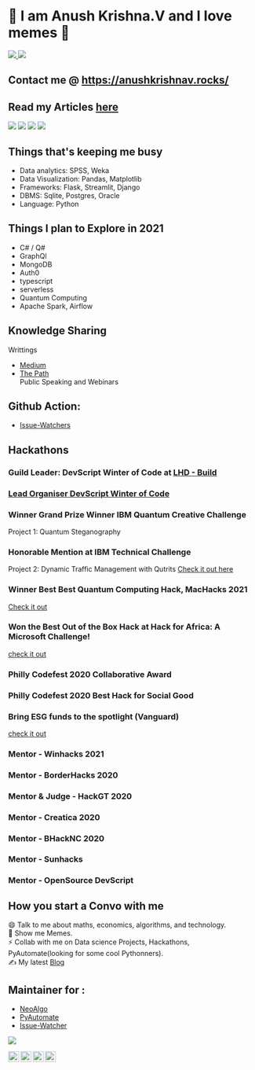 # :wave:  I am Anush Krishna.V and I love memes 🔭 
<a href=https://github.com/TesseractCoding/NeoAlgo>
   <img src=https://img.shields.io/badge/NeoAlgo-manager-brightgreen>
   <img src=https://img.shields.io/badge/Issue_Watcher-Project_Admin-brightgreen>
</a>

## Contact me @  https://anushkrishnav.rocks/
## Read my Articles [here](https://anush-venkatakrishna.medium.com/)

<!--- [](https://user-stats.anushkrishnav.vercel.app/api?username=anushkrishnav&show_icons=true&title_color=8fe9e0&icon_color=79ff97&text_color=FFFFFF&theme=dark) --->
<p>
   <a><img src="https://img.icons8.com/color/48/000000/python.png"></a>
   <a><img src="https://img.icons8.com/color/48/000000/c-programming.png"></a>
   <a><img src="https://img.icons8.com/nolan/64/html-5.png"></a>
   <a><img src="https://img.icons8.com/color/48/000000/css3.png"></a>
</p>
<a>
<link rel="stylesheet" href="https://cdn.jsdelivr.net/gh/konpa/devicon@master/devicon.min.css">
<i class="devicon-c-plain"></i>
</a>



## Things that's keeping me busy
* Data analytics: SPSS, Weka 
* Data Visualization: Pandas, Matplotlib
* Frameworks: Flask, Streamlit, Django
* DBMS: Sqlite, Postgres, Oracle
* Language: Python

## Things I plan to Explore in 2021
* C# / Q#
* GraphQl
* MongoDB
* Auth0
* typescript
* serverless
* Quantum Computing
* Apache Spark, Airflow

## Knowledge Sharing
Writtings 
* [Medium](https://medium.com/@anush.venkatakrishna)
* [The Path](https://thepathtowardsdatascience.wordpress.com/)<br>
Public Speaking and Webinars

## Github Action:  
* [Issue-Watchers](https://github.com/marketplace/actions/issue-watchers)

## Hackathons
### Guild Leader: DevScript Winter of Code at [LHD - Build](https://localhackday.mlh.io/build)
### [Lead Organiser DevScript Winter of Code](https://devscript.tech/woc)

### Winner Grand Prize Winner IBM Quantum Creative Challenge
Project 1: Quantum Steganography
### Honorable Mention at IBM Technical Challenge
Project 2: Dynamic Traffic Management with Qutrits
[Check it out here ](https://qc-hacks.herokuapp.com/)

### Winner Best Best Quantum Computing Hack, MacHacks 2021
[Check it out](https://devpost.com/software/quantum-computing-submission)

### Won the Best Out of the Box Hack at Hack for Africa: A Microsoft Challenge! 
[check it out](https://dvp.st/34cy5G1)

### Philly Codefest 2020 Collaborative Award
### Philly Codefest 2020 Best Hack for Social Good
### Bring ESG funds to the spotlight (Vanguard)
[check it out](https://devpost.com/software/grow-n-track-u7962v)

### Mentor - Winhacks 2021
### Mentor - BorderHacks 2020
### Mentor & Judge - HackGT 2020
### Mentor - Creatica 2020
### Mentor - BHackNC 2020
### Mentor - Sunhacks
### Mentor - OpenSource DevScript

## How you start a Convo with me
😄 Talk to me about maths, economics, algorithms, and technology. <br>
🔭 Show me Memes. <br>
⚡ Collab with me on Data science Projects, Hackathons, PyAutomate(looking for some cool Pythonners). <br>
✍️ My latest [Blog](https://anush-venkatakrishna.medium.com/part-1-winter-or-summer-take-your-baby-steps-into-opensource-now-7d661235d7ff)
<br>
## Maintainer for :
* [NeoAlgo](https://github.com/TesseractCoding/NeoAlgo)
* [PyAutomate](https://github.com/anushkrishnav/PyAutomate)
* [Issue-Watcher](https://github.com/TesseractCoding/Issue_Watcher)


![](https://media.giphy.com/media/xUOwGj1jwTZq5Kh3Ko/giphy.gif)


<p>
<a href="https://twitter.com/Anush_krishna_v">
  <img align="left" alt="Anush Krishna | Twitter" width="22px" src="https://cdn.jsdelivr.net/npm/simple-icons@v3/icons/twitter.svg" />
</a>
<a href="https://www.linkedin.com/in/anush-krishna-v-8270941a0/">
  <img align="left" alt="Anushkrishna's LinkdeIN" width="22px" src="https://cdn.jsdelivr.net/npm/simple-icons@v3/icons/linkedin.svg" />
</a>
<a href="https://www.instagram.com/__.patronus.__/?hl=en/">
  <img align="left" alt="Anush krishna's Instagram" width="22px" src="https://cdn.jsdelivr.net/npm/simple-icons@v3/icons/instagram.svg" />
</a>
<a href="https://medium.com/@anush.venkatakrishna">
  <img align="left" alt="Anush krishna's Instagram" width="22px" src="https://cdn.jsdelivr.net/npm/simple-icons@3.0.1/icons/medium.svg" />
</a>
</p>



<!--
**anushkrishnav/anushkrishnav** is a ✨ _special_ ✨ repository because its `README.md` (this file) appears on your GitHub profile.

Here are some ideas to get you started:

- 🔭 I’m currently working on ...
- 🌱 I’m currently learning ...
- 👯 I’m looking to collaborate on ...
- 🤔 I’m looking for help with ...
- 💬 Ask me about ...
- 📫 How to reach me: ...
- 😄 Pronouns: ...
- ⚡ Fun fact: ...
-->
